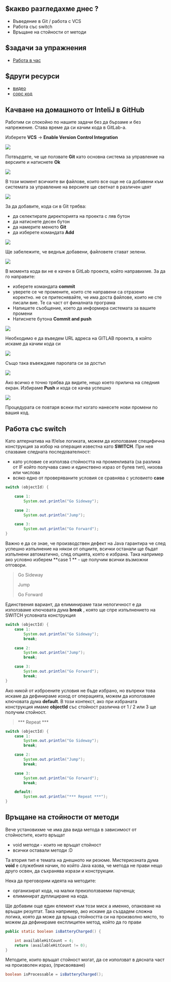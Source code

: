 ## $какво разгледахме днес ?
- Въведение в Git / работа с VCS
- Работа със switch
- Връщане на стойности от методи

## $задачи за упражнения
- [Работа в час](https://github.com/mihail-petrov/netit-webdev-java/tree/master/2022-2023/%40semester_1/week-06-1/cw)


## $други ресурси
- [видео](https://drive.google.com/file/d/1UuGg6Dhfc9coCoi8uUpjMMmBFcBcrCZi/view?usp=sharing)
- [сорс код](https://github.com/mihail-petrov/netit-webdev-java/tree/master/2022-2023/%40semester_1/week-06-1/source)


## **Качване на домашното от InteliJ в GitHub**

Работим си спокойно по нашите задачи без да бързаме и без напрежение. Става време да си качим кода в GitLab-a.

Изберете **VCS** -> **Enable Version Control Integration**

![](imgs/2022-04-08-12-49-05.png)

Потвърдете, че ще ползвате **Git** като основна система за управление на версиите и натиснете **Ok**

![](imgs/2022-04-08-12-50-48.png)

В този момент всичките ви файлове, които все още не са добавени към системата за управление на версиите ще светнат в различен цвят

![](imgs/2022-04-08-12-53-27.png)

За да добавите, кода си в Git трябва:  
- да селектирате директорията на проекта с ляв бутон
- да натиснете десен бутон
- да намерите менюто **Git**
- да изберете командата **Add**

![](imgs/2022-04-08-12-55-15.png)

Ще забележите, че веднъж добавени, файловете стават зелени. 

![](imgs/2022-04-08-12-59-33.png)

В момента кода ви не е качен в GitLab проекта, който направихме. За да го направите:
- изберете командата **commit**
- уверете се че промените, които сте направени са отразени коректно. не се притеснявайте, че има доста файлове, които не сте писали вие. Те са част от финалната програма
- Напишете съобщение, което да информира системата за вашите промени
- Натиснете бутона **Commit and push**

![](imgs/2022-04-08-13-02-42.png)

Необходимо е да въведем URL адреса на GITLAB проекта, в който искаме да качим кода си

![](imgs/2022-04-08-13-14-28.png)

Също така въвеждаме паролата си за достъп

![](imgs/2022-04-08-13-14-57.png)

Ако всичко е точно трябва да видите, нещо което прилича на следния екран. Избираме **Push** и кода се качва успешно

![](imgs/2022-04-08-13-15-54.png)

Процедурата се повтаря всеки път когато нанесете нови промени по вашия код.

## Работа със **switch**

Като алтернатива на If/else логиката, можем да използваме специфична конструкция за избор на операция известна като **SWITCH**. При нея спазваме следната последователност:
- като условие се използва стойността на променливата (за разлика от IF който получава само и единствено израз от булев тип), низова или числова
- всяко едно от проверяваните условия се сравнява с условието **case**

```java
switch (objectId) {

    case 1:
        System.out.println("Go Sideway");

    case 2:
        System.out.println("Jump");

    case 3:
        System.out.println("Go Forward");
}
```

Важно е да се знае, че производствен дефект на Java гарантира че след успешно изпълнение на някои от опциите, всички останали ще бъдат изпълнени автоматично, след опцията, която е избрана. Така например ако условно изберем **case 1 ** - ще получим всички възможни отговори. 

> Go Sideway
> 
> Jump
> 
> Go Forward

Единствения вариант, да елиминираме тази нелогичност е да използваме ключовата дума **break** , която ще спре изпълнението на SWITCH условната конструкция

```java
switch (objectId) {
    case 1:
        System.out.println("Go Sideway");
        break;

    case 2:
        System.out.println("Jump");
        break;

    case 3:
        System.out.println("Go Forward");
        break;
}
```

Ако никой от изброените условия не бъде избрано, но въпреки това искаме да дефинираме изход от операцията, можем да използваме ключовата дума **default**. В този контекст, ако при избраната конструкция имаме **objectId** със стойност различна от 1 / 2 или 3 ще получим стойност.

> *** Repeat ***

```java
switch (objectId) {
    case 1:
        System.out.println("Go Sideway");
        break;

    case 2:
        System.out.println("Jump");
        break;

    case 3:
        System.out.println("Go Forward");
        break;

    default:
        System.out.println("*** Repeat ***");
}
```

## Връщане на стойности от методи

Вече установихме че има два вида метода в зависимост от стойностите, които връщат 
- void методи - които не връщат стойност
- всички оставали методи :D 

Та втория тип е темата на днешното ни резюме. Мистериозната дума **void** е служебния начин, по който Java казва, че метода не прави нещо друго освен, да съхранява изрази и конструкции. 

Нека да преговорим идеята на методите:
- организират кода, на малки преизползваеми парченца;
- елиминират дуплициране на кода.

Ще добавим още един елемент към този миск а именно, опаковане на връщан резултат. Така например, ако искаме да създадем сложна логика, която да може да връща стойността си на произволно място, то можем да дефинираме експлицитен метод, който да го прави

```java
public static boolean isBatteryCharged() {

    int availableHitCount = 4;
    return (availableHitCount != 0);
}
```

Методите, които връщат стойност могат, да се използват в дясната част на произволен израз, (присвояване)

```java
boolean isProcessable = isBatteryCharged();
```
